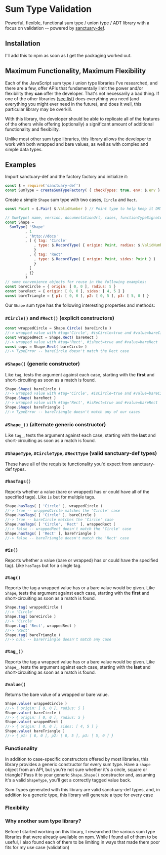 # Sum Type Validation
Powerful, flexible, functional sum type / union type / ADT library with a focus on validation -- powered by [sanctuary-def](https://github.com/sanctuary-js/sanctuary-def).

## Installation
I'll add this to npm as soon as I get the packaging worked out.

## Maximum Functionality, Maximum Flexibility
Each of the JavaScript sum type / union type libraries I've researched, and there are a few, offer APIs that fundamentally limit the power and/or flexibility they **can** offer the developer. That's not necessarily a bad thing. If one of the other libraries ([see list](#other_libraries)) does everything you need (and everything you might ever need in the future), and does it well, this particular library may be overkill.

With this library, the developer should be able to replicate all of the features of the others while offering (optionally) a significant amount of additional functionality and flexibility.

Unlike most other sum type libraries, this library allows the developer to work with both wrapped and bare values, as well as with complex and simple data types.

## Examples
Import sanctuary-def and the factory factory and initialize it:

```JavaScript
const $ = require('sanctuary-def')
const SumType = createSumTypeFactory( { checkTypes: true, env: $.env } )
```

Create a simple `Shape` sum type with two cases, `Circle` and `Rect`.

```JavaScript
const Point = $.Pair( $.ValidNumber ) // Point type to help keep it DRY

// SumType( name, version, documentationUrl, cases, functionTypeSignatures )
const Shape = 
  SumType( 'Shape'
         , 1
         , 'http://docs'
         , [ { tag: 'Circle'
             , type: $.RecordType( { origin: Point, radius: $.ValidNumber } )
             }
           , { tag: 'Rect'
             , type: $.RecordType( { origin: Point, sides: Point } )
             }
           ]
         , {}
         )
// some convenience objects for reuse in the following examples:
const bareCircle = { origin: [ 0, 0 ], radius: 5 }
const bareRect = { origin: [ 0, 0 ], sides: [ 4, 5 ] }
const bareTriangle = { p1: [ 0, 0 ], p2: [ 0, 5 ], p3: [ 5, 0 ] }
```
Our `Shape` sum type has the following interesting properties and methods:
### `#Circle()` and `#Rect()` (explicit constructors)
```JavaScript
const wrappedCircle = Shape.Circle( bareCircle )
//-> wrapped value with #tag='Circle', #isCircle=true and #value=bareCircle
const wrappedRect = Shape.Rect( bareRect )
//-> wrapped value with #tag='Rect', #isRect=true and #value=bareRect
const oops = Shape.Rect( bareCircle )
//-> TypeError -- bareCircle doesn't match the Rect case
```

### `#Shape()` (generic constructor)
Like `tag`, tests the argument against each case, starting with the **first** and short-circuiting as soon as a match is found.
```JavaScript
Shape.Shape( bareCircle )
//-> wrapped value with #tag='Circle', #isCircle=true and #value=bareCircle
Shape.Shape( bareRect )
//-> wrapped value with #tag='Rect', #isRect=true and #value=bareRect
Shape.Shape( bareTriangle )
//-> TypeError -- bareTriangle doesn't match any of our cases
```
### `#Shape_()` (alternate generic constructor)
Like `tag_`, tests the argument against each case, starting with the **last** and short-circuiting as soon as a match is found.

### `#ShapeType`, `#CircleType`, `#RectType` (valid sanctuary-def types)
These have all of the requisite functionality you'd expect from sanctuary-def types.

### `#hasTags()`
Reports whether a value (bare or wrapped) has or could have all of the specified tags). Like `is` but for multiple tags.
```JavaScript
Shape.hasTags( [ 'Circle' ], wrappedCircle )
//-> true -- wrappedCircle matches the 'Circle' case
Shape.hasTags( [ 'Circle' ], bareCircle )
//-> true -- bareCircle matches the 'Circle' case
Shape.hasTags( [ 'Circle', 'Rect' ], wrappedRect )
//-> false -- wrappedRect doesn't match the 'Circle' case
Shape.hasTags( [ 'Rect' ], bareTriangle )
//-> false -- bareTriangle doesn't match the 'Rect' case
```
### `#is()`
Reports whether a value (bare or wrapped) has or could have the specified tag). Like `hasTags` but for a single tag.

### `#tag()`
Reports the tag a wrapped value has or a bare value would be given. Like `Shape`, tests the argument against each case, starting with the **first** and short-circuiting as soon as a match is found.
```JavaScript
Shape.tag( wrappedCircle )
//-> 'Circle'
Shape.tag( bareCircle )
//-> 'Circle'
Shape.tag( 'Rect', wrappedRect )
//-> 'Rect'
Shape.tag( bareTriangle )
//-> null -- bareTriangle doesn't match any case
```
### `#tag_()` 
Reports the tag a wrapped value has or a bare value would be given. Like `Shape_`, tests the argument against each case, starting with the **last** and short-circuiting as soon as a match is found.
### `#value()`
Returns the bare value of a wrapped or bare value.
```JavaScript
Shape.value( wrappedCircle )
//-> { origin: [ 0, 0 ], radius: 5 }
Shape.value( bareCircle )
//-> { origin: [ 0, 0 ], radius: 5 }
Shape.value( wrappedRect )
//-> { origin: [ 0, 0 ], sides: [ 4, 5 ] }
Shape.value( bareTriangle )
//-> { p1: [ 0, 0 ], p2: [ 0, 5 ], p3: [ 5, 0 ] }
```

### Functionality
In addition to case-specific constructors offered by most libraries, this library provides a generic constructor for every sum type. Have a `shape` object from an API, but you're not sure whether it's a circle, square or triangle? Pass it to your generic `Shape.Shape()` constructor and, assuming it's a valid `ShapeType`, you'll get a correctly tagged value back.

Sum Types generated with this library are valid sanctuary-def types, and, in addition to a generic type, this library will generate a type for every case

### Flexibility


### Why another sum type library?
Before I started working on this library, I researched the various sum type libraries that were already available on npm. While I found all of them to be useful, I also found each of them to be limiting in ways that made them poor fits for my use case (validation) 

